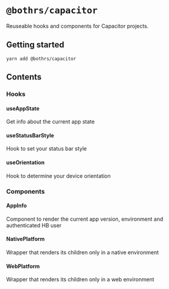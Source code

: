 # `@bothrs/capacitor`

Reuseable hooks and components for Capacitor projects.

## Getting started

`yarn add @bothrs/capacitor`

## Contents

### Hooks

#### useAppState
Get info about the current app state

#### useStatusBarStyle
Hook to set your status bar style

#### useOrientation
Hook to determine your device orientation

### Components

#### AppInfo
Component to render the current app version, environment and authenticated HB user

#### NativePlatform
Wrapper that renders its children only in a native environment

#### WebPlatform
Wrapper that renders its children only in a web environment
